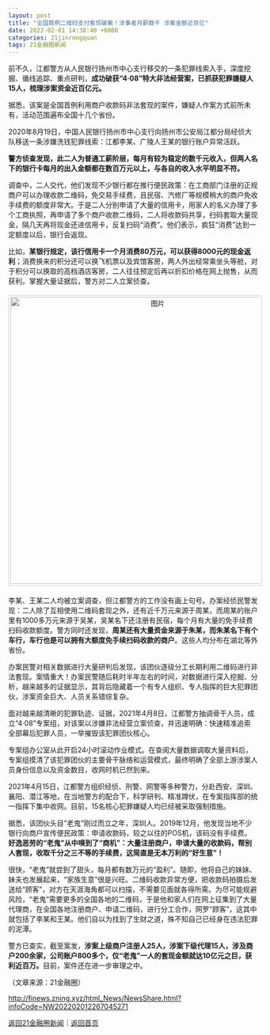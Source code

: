 ```yaml
---
layout: post
title: "全国首例二维码支付套现破案！涉事者月薪数千 涉案金额近百亿"
date: 2022-02-01 14:38:40 +0800
categories: 21jinrongquan
tags: 21金融圈新闻
---
```

<p>前不久，江都警方从人民银行扬州市中心支行移交的一条犯罪线索入手，深度挖掘、循线追踪、重点研判，<strong>成功破获“4·08”特大非法经营案，已抓获犯罪嫌疑人15人，梳理涉案资金近百亿元。</strong></p><p>据悉，该案是全国首例利用商户收款码非法套现的案件，嫌疑人作案方式前所未有，活动范围遍布全国十几个省份。</p><p>2020年8月19日，中国人民银行扬州市中心支行向扬州市公安局江都分局经侦大队移送一条涉嫌洗钱犯罪线索：江都李某、广陵人王某的银行账户异常活跃。</p><p><strong>警方侦查发现，此二人为普通工薪阶层，每月有较为稳定的数千元收入，但两人名下的银行卡每月的出入金额都在数百万元以上，与各自的收入水平明显不符。</strong></p><p>调查中，二人交代，他们发现不少银行都在推行便民政策：在工商部门注册的正规商户可以办理收款二维码，免交易手续费，且民宿、汽修厂等规模稍大的商户免收手续费的额度非常大。于是二人分别申请了大量的信用卡，用家人的名义办理了多个工商执照，再申请了多个商户收款二维码，二人将收款码共享，扫码套取大量现金，隔几天再将现金还进信用卡，反复扫码“消费”。他们表示，疯狂“消费”达到一定额度以后，银行会返现。</p><p>比如，<strong>某银行规定，该行信用卡一个月消费80万元，可以获得8000元的现金返利</strong>；消费换来的积分还可以换飞机票以及宾馆客房，两人外出经常乘坐头等舱，对于积分可以换取的高档酒店客房，二人往往预定后再以折扣价格在网上抛售，从而获利。掌握大量证据后，警方对二人立案侦查。</p><center><img src="https://dfscdn.dfcfw.com/download/D25649887993547083651_w1080h642.jpg" alt="图片" width="580" style="border:#d1d1d1 1px solid;padding:3px;margin:5px 0;" /></center><p>李某、王某二人均被立案调查，但江都警方的工作没有画上句号。办案经侦民警发现：二人除了互相使用二维码套现之外，还有近千万元来源于周某，而周某的账户里有1000多万元来源于吴某，吴某名下还注册有民宿，每个月有大量的免手续费扫码收款额度。警方同时还发现，<strong>周某还有大量资金来源于朱某，而朱某名下有个车行，车行也是可以拥有大额度免手续扫码收款的商户</strong>。这些人均分布在湖北等外省份。</p><p>办案民警对相关数据进行大量研判后发现，该团伙逐级分工长期利用二维码进行非法套现。案情重大！办案民警随后耗时半年左右的时间，对数据进行深入挖掘、分析，越来越多的证据显示，其背后隐藏着一个有专人组织、专人指挥的巨大犯罪团伙，涉案资金巨大、人员关系错综复杂。</p><p>面对越来越清晰的犯罪轨迹、证据，2021年4月8日，江都警方抽调骨干人员，成立“4·08”专案组，对该案以涉嫌非法经营立案侦查，并迅速明确：快速精准追索全部幕后犯罪人员，一举摧毁该犯罪团伙核心。</p><p>专案组办公室从此开启24小时滚动作业模式。在查阅大量数据调取大量资料后，专案组摸清了该犯罪团伙的主要骨干脉络和运营模式，最终明确了全部上游涉案人员身份信息以及资金数目，收网时机已然到来。</p><p>2021年4月15日，江都警方组织经侦、刑警、网警等多种警力，分赴西安、深圳、襄阳、潜江等地，在当地警方的配合下，科学研判、精准蹲伏，在专案指挥部的统一指挥下集中收网。目前，15名核心犯罪嫌疑人均已经被采取强制措施。</p><p>据悉，该团伙头目“老鬼”刚过而立之年，深圳人。2019年12月，他发现当地不少银行向商户宣传便民政策：申请收款码，较之以往的POS机，该码没有手续费。<strong>好逸恶劳的“老鬼”从中嗅到了“商机”：大量注册商户，申请大量的收款码，帮别人套现，收取千分之三不等的手续费，这简直是无本万利的“好生意”！</strong></p><p>很快，“老鬼”就尝到了甜头，每月都有数万元的“盈利”。随即，他将自己的妹妹、妹夫也发展起来，“家族生意”很是兴旺。二维码收款异常方便，把收款码拍摄后发送给“顾客”，对方在天涯海角都可以扫描，不需要见面就各得所需。为尽可能规避风险，“老鬼”需要更多的全国各地的二维码，于是他和家人们在网上征集到了大量代理商，在全国各地注册商户、申请二维码，进行分工合作，网罗“顾客”，这其中就包括了李某和王某。他们自以为找到了生财之道，殊不知自己已经身在违法犯罪的泥潭。</p><p>警方已查实，截至案发，<strong>涉案上级商户注册人25人，涉案下级代理15人，涉及商户200余家，公司账户800多个，仅“老鬼”一人的套现金额就达10亿元之巨，获利近百万。</strong>目前，案件还在进一步审理之中。</p><p class="em_media">（文章来源：21金融圈）</p>

<http://finews.zning.xyz/html_News/NewsShare.html?infoCode=NW202202012267045271>

[返回21金融圈新闻](//finews.withounder.com/category/21jinrongquan.html)｜[返回首页](//finews.withounder.com/)